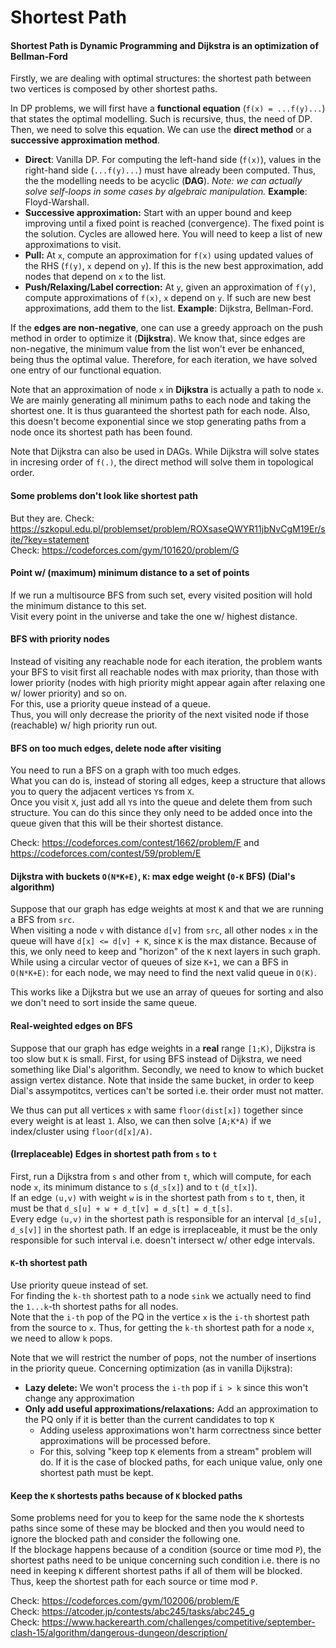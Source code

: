 # Shortest Path

#### Shortest Path is Dynamic Programming and Dijkstra is an optimization of Bellman-Ford
Firstly, we are dealing with optimal structures: the shortest path between two vertices is composed by other shortest paths.  
  
In DP problems, we will first have a **functional equation** (`f(x) = ...f(y)...`) that states the optimal modelling. Such is recursive, thus, the need of DP. Then, we need to solve this equation. We can use the **direct method** or a **successive approximation method**.
- **Direct**: Vanilla DP. For computing the left-hand side (`f(x)`), values in the right-hand side (`...f(y)...`) must have already been computed. 
Thus, the the modelling needs to be acyclic (**DAG**). *Note: we can actually solve self-loops in some cases by algebraic manipulation.* **Example**: Floyd-Warshall.
- **Successive approximation:** Start with an upper bound and keep improving until a fixed point is reached (convergence). The fixed point is the solution. Cycles are allowed here. You will need to keep a list of new approximations to visit.
 - **Pull:** At `x`, compute an approximation for `f(x)` using updated values of the RHS (`f(y)`, `x` depend on `y`). If this is the new best approximation, add nodes that depend on `x` to the list.
 - **Push/Relaxing/Label correction:** At `y`, given an approximation of `f(y)`, compute approximations of `f(x)`, `x` depend on `y`. If such are new best approximations, add them to the list. **Example**: Dijkstra, Bellman-Ford.

If the **edges are non-negative**, one can use a greedy approach on the push method in order to optimize it (**Dijkstra**). We know that, since edges are non-negative, the minimum value from the list won't ever be enhanced, being thus the optimal value. Therefore, for each iteration, we have solved one entry of our functional equation.
  
Note that an approximation of node `x` in **Dijkstra** is actually a path to node `x`. We are mainly generating all minimum paths to each node and taking the shortest one. It is thus guaranteed the shortest path for each node. Also, this doesn't become exponential since we stop generating paths from a node once its shortest path has been found.
  
Note that Dijkstra can also be used in DAGs. While Dijkstra will solve states in incresing order of `f(.)`, the direct method will solve them in topological order.  


#### Some problems don't look like shortest path
But they are.
Check: https://szkopul.edu.pl/problemset/problem/ROXsaseQWYR11jbNvCgM19Er/site/?key=statement  
Check: https://codeforces.com/gym/101620/problem/G  

#### Point w/ (maximum) minimum distance to a set of points
If we run a multisource BFS from such set, every visited position will hold the minimum distance to this set.  
Visit every point in the universe and take the one w/ highest distance.

#### BFS with priority nodes
Instead of visiting any reachable node for each iteration, 
the problem wants your BFS to visit first all reachable nodes with max priority,
than those with lower priority (nodes with high priority might appear again after relaxing one w/ lower priority) and so on.  
For this, use a priority queue instead of a queue.  
Thus, you will only decrease the priority of the next visited node if those (reachable) w/ high priority run out.

#### BFS on too much edges, delete node after visiting
You need to run a BFS on a graph with too much edges.  
What you can do is, instead of storing all edges, keep a structure that allows you to query the adjacent vertices `Y`s from `X`.  
Once you visit `X`, just add all `Y`s into the queue and delete them from such structure.
You can do this since they only need to be added once into the queue given that this will be their shortest distance.

Check: https://codeforces.com/contest/1662/problem/F and https://codeforces.com/contest/59/problem/E

#### Dijkstra with buckets `O(N*K+E)`, `K`: max edge weight (`0-K` BFS) (Dial's algorithm)
Suppose that our graph has edge weights at most `K` and that we are running a BFS from `src`.  
When visiting a node `v` with distance `d[v]` from `src`, all other nodes `x` in the queue will have `d[x] <= d[v] + K`, since `K` is the max distance.
Because of this, we only need to keep and "horizon" of the `K` next layers in such graph.  
While using a circular vector of queues of size `K+1`, we can a BFS in `O(N*K+E)`: for each node, we may need to find the next valid queue in `O(K)`.

This works like a Dijkstra but we use an array of queues for sorting and also we don't need to sort inside the same queue.

#### Real-weighted edges on BFS
Suppose that our graph has edge weights in a **real** range `[1;K)`, Dijkstra is too slow but `K` is small. 
First, for using BFS instead of Dijkstra, we need something like Dial's algorithm. Secondly, we need to know to which bucket assign vertex distance. Note that inside the same bucket, in order to keep Dial's assympotitcs, vertices can't be sorted i.e. their order must not matter.
  
We thus can put all vertices `x` with same `floor(dist[x])` together since every weight is at least `1`.
Also, we can then solve `[A;K*A)` if we index/cluster using `floor(d[x]/A)`.  

#### (Irreplaceable) Edges in shortest path from `s` to `t`
First, run a Dijkstra from `s` and other from `t`, which will compute, for each node `x`, its minimum distance to `s` (`d_s[x]`) and to `t` (`d_t[x]`).  
If an edge `(u,v)` with weight `w` is in the shortest path from `s` to `t`, then, it must be that `d_s[u] + w + d_t[v] = d_s[t] = d_t[s]`.  
Every edge `(u,v)` in the shortest path is responsible for an interval `[d_s[u], d_s[v]]` in the shortest path. If an edge is irreplaceable, it must be the only responsible for such interval i.e. doesn't intersect w/ other edge intervals.

#### `K`-th shortest path
Use priority queue instead of set.  
For finding the `k-th` shortest path to a node `sink` we actually need to find the `1...k`-th shortest paths for all nodes.  
Note that the `i-th` pop of the PQ in the vertice `x` is the `i-th` shortest path from the source to `x`. Thus, for getting the `k-th` shortest path for a node `x`, we need to allow `k` pops.

Note that we will restrict the number of pops, not the number of insertions in the priority queue.
Concerning optimization (as in vanilla Dijkstra):
- **Lazy delete:** We won't process the `i-th` pop if `i > k` since this won't change any approximation
- **Only add useful approximations/relaxations:** Add an approximation to the PQ only if it is better than the current candidates to top `K`
  - Adding useless approximations won't harm correctness since better approximations will be processed before. 
  - For this, solving "keep top `K` elements from a stream" problem will do. If it is the case of blocked paths, for each unique value, only one shortest path must be kept.

#### Keep the `K` shortests paths because of `K` blocked paths
Some problems need for you to keep for the same node the `K` shortests paths since some of these may be blocked and then you would need to ignore the blocked path and consider the following one.  
If the blockage happens because of a condition (source or time mod `P`), the shortest paths need to be unique concerning such condition i.e. there is no need in keeping `K` different shortest paths if all of them will be blocked. Thus, keep the shortest path for each source or time mod `P`.


Check: https://codeforces.com/gym/102006/problem/E  
Check: https://atcoder.jp/contests/abc245/tasks/abc245_g  
Check: https://www.hackerearth.com/challenges/competitive/september-clash-15/algorithm/dangerous-dungeon/description/  


